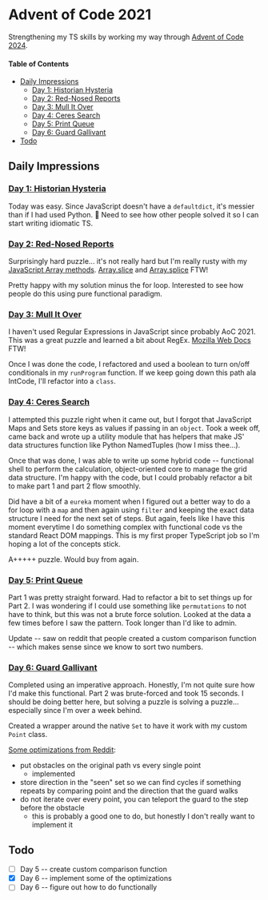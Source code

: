 # Advent of Code 2021

Strengthening my TS skills by working my way through [Advent of Code 2024](https://adventofcode.com/2024).

#### Table of Contents

<!-- TOC -->

- [Daily Impressions](#daily-impressions)
  - [Day 1: Historian Hysteria](#day-1-historian-hysteria)
  - [Day 2: Red-Nosed Reports](#day-2-red-nosed-reports)
  - [Day 3: Mull It Over](#day-3-mull-it-over)
  - [Day 4: Ceres Search](#day-4-ceres-search)
  - [Day 5: Print Queue](#day-5-print-queue)
  - [Day 6: Guard Gallivant](#day-6-guard-gallivant)
- [Todo](#todo)

<!-- /TOC -->

## Daily Impressions

### [Day 1: Historian Hysteria](https://adventofcode.com/2024/day/1)

Today was easy. Since JavaScript doesn't have a `defaultdict`, it's messier than if I had used Python. :shrug: Need to see how other people solved it so I can start writing idiomatic TS.

### [Day 2: Red-Nosed Reports](https://adventofcode.com/2024/day/2)

Surprisingly hard puzzle... it's not really hard but I'm really rusty with my [JavaScript Array methods](https://developer.mozilla.org/en-US/docs/Web/JavaScript/Reference/Global_Objects/Array). [Array.slice](https://developer.mozilla.org/en-US/docs/Web/JavaScript/Reference/Global_Objects/Array/slice) and [Array.splice](https://developer.mozilla.org/en-US/docs/Web/JavaScript/Reference/Global_Objects/Array/splice) FTW!

Pretty happy with my solution minus the for loop. Interested to see how people do this using pure functional paradigm.

### [Day 3: Mull It Over](https://adventofcode.com/2024/day/3)

I haven't used Regular Expressions in JavaScript since probably AoC 2021. This was a great puzzle and learned a bit about RegEx. [Mozilla Web Docs](https://developer.mozilla.org/en-US/docs/Web/JavaScript/Guide/Regular_expressions) FTW!

Once I was done the code, I refactored and used a boolean to turn on/off conditionals in my `runProgram` function. If we keep going down this path ala IntCode, I'll refactor into a `class`.

### [Day 4: Ceres Search](https://adventofcode.com/2024/day/4)

I attempted this puzzle right when it came out, but I forgot that JavaScript Maps and Sets store keys as values if passing in an `object`. Took a week off, came back and wrote up a utility module that has helpers that make JS' data structures function like Python NamedTuples (how I miss thee...).

Once that was done, I was able to write up some hybrid code -- functional shell to perform the calculation, object-oriented core to manage the grid data structure. I'm happy with the code, but I could probably refactor a bit to make part 1 and part 2 flow smoothly.

Did have a bit of a `eureka` moment when I figured out a better way to do a for loop with a `map` and then again using `filter` and keeping the exact data structure I need for the next set of steps. But again, feels like I have this moment everytime I do something complex with functional code vs the standard React DOM mappings. This is my first proper TypeScript job so I'm hoping a lot of the concepts stick.

A+++++ puzzle. Would buy from again.

### [Day 5: Print Queue](https://adventofcode.com/2024/day/5)

Part 1 was pretty straight forward. Had to refactor a bit to set things up for Part 2. I was wondering if I could use something like `permutations` to not have to think, but this was not a brute force solution. Looked at the data a few times before I saw the pattern. Took longer than I'd like to admin.

Update -- saw on reddit that people created a custom comparison function -- which makes sense since we know to sort two numbers.

### [Day 6: Guard Gallivant](https://adventofcode.com/2024/day/6)

Completed using an imperative approach. Honestly, I'm not quite sure how I'd make this functional. Part 2 was brute-forced and took 15 seconds. I should be doing better here, but solving a puzzle is solving a puzzle... especially since I'm over a week behind.

Created a wrapper around the native `Set` to have it work with my custom `Point` class.

[Some optimizations from Reddit](https://www.reddit.com/r/adventofcode/comments/1h7z9sj/2024_day_6_pt_2_what_optimisations_are_there/):
- put obstacles on the original path vs every single point
  - implemented
- store direction in the "seen" set so we can find cycles if something repeats by comparing point and the direction that the guard walks
- do not iterate over every point, you can teleport the guard to the step before the obstacle
  - this is probably a good one to do, but honestly I don't really want to implement it

## Todo

- [ ] Day 5 -- create custom comparison function
- [x] Day 6 -- implement some of the optimizations
- [ ] Day 6 -- figure out how to do functionally
